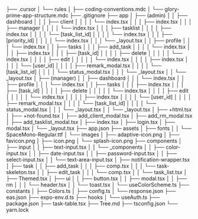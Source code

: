 ├── .cursor
│   └── rules
│       ├── coding-conventions.mdc
│       └── glory-prime-app-structure.mdc
├── .gitignore
├── app
│   ├── (admin)
│   │   ├── dashboard
│   │   │   ├── client
│   │   │   │   └── index.tsx
│   │   │   ├── index.tsx
│   │   │   ├── manager
│   │   │   │   └── index.tsx
│   │   │   ├── tasklist
│   │   │   │   ├── index.tsx
│   │   │   │   └── [task_list_id]
│   │   │   │       └── index.tsx
│   │   │   ├── [priority_id]
│   │   │   │   └── index.tsx
│   │   │   └── _layout.tsx
│   │   ├── profile
│   │   │   └── index.tsx
│   │   ├── tasks
│   │   │   ├── add_task
│   │   │   │   └── index.tsx
│   │   │   ├── index.tsx
│   │   │   ├── [task_id]
│   │   │   │   ├── delete
│   │   │   │   │   └── index.tsx
│   │   │   │   ├── edit
│   │   │   │   │   └── index.tsx
│   │   │   │   ├── index.tsx
│   │   │   │   └── [user_id]
│   │   │   │       ├── remark_modal.tsx
│   │   │   │       └── [task_list_id]
│   │   │   │           └── status_modal.tsx
│   │   │   └── _layout.tsx
│   │   └── _layout.tsx
│   ├── (manager)
│   │   ├── dashboard
│   │   │   └── index.tsx
│   │   ├── profile
│   │   │   └── index.tsx
│   │   ├── tasks
│   │   │   ├── index.tsx
│   │   │   ├── [task_id]
│   │   │   │   ├── delete
│   │   │   │   │   └── index.tsx
│   │   │   │   ├── edit
│   │   │   │   │   └── index.tsx
│   │   │   │   ├── index.tsx
│   │   │   │   └── [user_id]
│   │   │   │       ├── remark_modal.tsx
│   │   │   │       └── [task_list_id]
│   │   │   │           └── status_modal.tsx
│   │   │   └── _layout.tsx
│   │   └── _layout.tsx
│   ├── +html.tsx
│   ├── +not-found.tsx
│   ├── add_client_modal.tsx
│   ├── add_rm_modal.tsx
│   ├── add_tasklist_modal.tsx
│   ├── index.tsx
│   ├── login.tsx
│   ├── modal.tsx
│   └── _layout.tsx
├── app.json
├── assets
│   ├── fonts
│   │   └── SpaceMono-Regular.ttf
│   └── images
│       ├── adaptive-icon.png
│       ├── favicon.png
│       ├── icon.png
│       └── splash-icon.png
├── components
│   ├── input
│   │   ├── text-input.tsx
│   │   └── _components
│   │       ├── color-input.tsx
│   │       ├── date-input.tsx
│   │       ├── password-input.tsx
│   │       ├── select-input.tsx
│   │       └── text-area-input.tsx
│   ├── notification-wrapper.tsx
│   ├── task
│   │   ├── add_task
│   │   │   ├── comp.tsx
│   │   │   └── task-skeleton.tsx
│   │   ├── edit_task
│   │   │   └── comp.tsx
│   │   └── task_list.tsx
│   ├── Themed.tsx
│   ├── ui
│   │   ├── button.tsx
│   │   ├── modal.tsx
│   │   ├── rm
│   │   │   └── header.tsx
│   │   └── toast.tsx
│   └── useColorScheme.ts
├── constants
│   ├── Colors.ts
│   ├── config.ts
│   └── response.json
├── eas.json
├── expo-env.d.ts
├── hooks
│   └── useAuth.ts
├── package.json
├── task-table.tsx
├── Tree.md
├── tsconfig.json
└── yarn.lock
